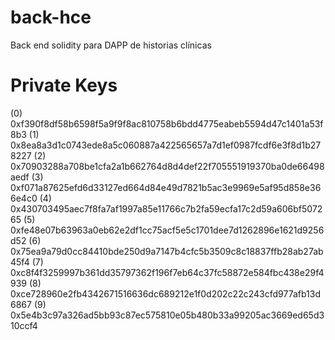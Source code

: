 # back-hce
Back end solidity para DAPP de historias clínicas


Private Keys
==================
(0) 0xf390f8df58b6598f5a9f9f8ac810758b6bdd4775eabeb5594d47c1401a53f8b3
(1) 0x8ea8a3d1c0743ede8a5c060887a422565657a7d1ef0987fcdf6e3f8d1b278227
(2) 0x70903288a708be1cfa2a1b662764d8d4def22f705551919370ba0de66498aedf
(3) 0xf071a87625efd6d33127ed664d84e49d7821b5ac3e9969e5af95d858e366e4c0
(4) 0x430703495aec7f8fa7af1997a85e11766c7b2fa59ecfa17c2d59a606bf507265
(5) 0xfe48e07b63963a0eb62e2df1cc75acf5e5c1701dee7d1262896e1621d9256d52
(6) 0x75ea9a79d0cc84410bde250d9a7147b4cfc5b3509c8c18837ffb28ab27ab45f4
(7) 0xc8f4f3259997b361dd35797362f196f7eb64c37fc58872e584fbc438e29f4939
(8) 0xce728960e2fb4342671516636dc689212e1f0d202c22c243cfd977afb13d6867
(9) 0x5e4b3c97a326ad5bb93c87ec575810e05b480b33a99205ac3669ed65d310ccf4